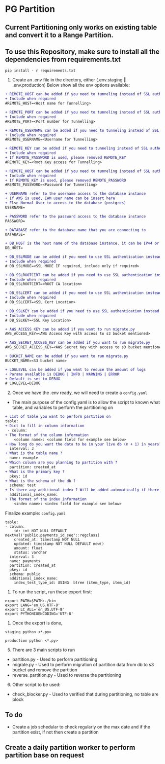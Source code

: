 # PG Partition

## Current Partitioning only works on existing table and convert it to a Range Partition.
## To use this Repository, make sure to install all the dependencies from requirements.txt
```
pip install - r requirements.txt
```

1. Create an .env file in the directory, either (.env.staging || .env.production)
Below show all the env options available:
```diff
+ REMOTE_HOST can be added if you need to tunneling instead of SSL authentication
+ Include when required
#REMOTE_HOST=<Host name for Tunnelling>

+ REMOTE_PORT can be added if you need to tunneling instead of SSL authentication
+ Include when required
#REMOTE_PORT=<Port number for Tunnelling>

+ REMOTE_USERNAME can be added if you need to tunneling instead of SSL authentication
+ Include when required
#REMOTE_USERNAME=<Username for Tunnelling>

+ REMOTE_KEY can be added if you need to tunneling instead of SSL authentication
+ Include when required
+ If REMOTE_PASSWORD is used, please removed REMOTE_KEY
#REMOTE_KEY=<Root Key access for Tunnelling>

+ REMOTE_HOST can be added if you need to tunneling instead of SSL authentication
+ Include when required
+ If REMOTE_KEY is used, please removed REMOTE_PASSWORD
#REMOTE_PASSWORD=<Password for Tunnelling>

+ USERNAME refer to the username access to the database instance
+ If AWS is used, IAM user name can be insert here
+ Else Normal User to access to the database (postgres)
USERNAME=

+ PASSWORD refer to the password access to the database instance
PASSWORD=

+ DATABASE refer to the database name that you are connecting to
DATABASE=

+ DB_HOST is the host name of the database instance, it can be IPv4 or DNS names
DB_HOST=

+ DB_SSLMODE can be added if you need to use SSL authentication instead of tunneling
+ Include when required
# DB_SSLMODE=<SSL MODE IF required, include only if required>

+ DB_SSLROOTCERT can be added if you need to use SSL authentication instead of tunneling
+ Include when required
# DB_SSLROOTCERT=<ROOT CA location>

+ DB_SSLCERT can be added if you need to use SSL authentication instead of tunneling
+ Include when required
# DB_SSLCERT=<SSL Cert Location>

+ DB_SSLKEY can be added if you need to use SSL authentication instead of tunneling
+ Include when required
# DB_SSLKEY=<SSL Key Location>

+ AWS_ACCESS_KEY can be added if you want to run migrate.py
AWS_ACCESS_KEY=<AWS Access Key with access to s3 bucket mentioned>

+ AWS_SECRET_ACCESS_KEY can be added if you want to run migrate.py
AWS_SECRET_ACCESS_KEY=<AWS Secret Key with access to s3 bucket mentioned>

+ BUCKET_NAME can be added if you want to run migrate.py
BUCKET_NAME=<S3 bucket name>

+ LOGLEVEL can be added if you want to reduce the amount of logs
+ Params available is DEBUG | INFO | WARNING | ERROR
+ Default is set to DEBUG
# LOGLEVEL=DEBUG
```

2. Once we have the .env ready, we will need to create a `config.yaml`
- The main purpose of the config.yaml is to allow the script to known what table, and variables to perform the partitioning on

```diff
+ List of table you want to perform partition on
table:
+ Dict to fill in column information
 - column:
+ The format of the column information
    <column name>: <column field for example see below>
+ How long do you want the data to be in your live db (n + 1) in years?
  interval: 3
+ What is the table name ?
  name: example
+ Which column are you planning to partition with ?
  partition: created_at
+ What is the primary key ?
  pkey: id
+ What is the schema of the db ?
  schema: test
+ Is there any additional index ? Will be added automatically if there is any, can be ignored
  additional_index_name:
+ The format of the index information
    <index name>: <index field for example see below>
```

Finalize example: `config.yaml`
```
table:
- column:
    id: int NOT NULL DEFAULT nextval('public.payments_id_seq'::regclass)
    created_at: timestamp NOT NULL
    updated: timestamp NOT NULL DEFAULT now()
    amount: float
    status: varchar
  interval: 3
  name: payments
  partition: created_at
  pkey: id
  schema: public
  additional_index_name:
    index_test_type_id: USING  btree (item_type, item_id)
```


1. To run the script, run these export first:
```
export PATH=$PATH:./bin
export LANG='en_US.UTF-8'
export LC_ALL='en_US.UTF-8'
export PYTHONIOENCODING='UTF-8'
```

1. Once the export is done,
```
staging python <*.py>

production python <*.py>
```

5. There are 3 main scripts to run
  - partition.py - Used to perform partitioning
  - migrate.py - Used to perform migration of partition data from db to s3 bucket and remove the partition
  - reverse_partition.py - Used to reverse the partitioning

6. Other script to be used:
  - check_blocker.py - Used to verified that during partitioning, no table are block

## To do
- Create a job schedular to check regularly on the max date and if the partition exist, if not then create a partition


## Create a daily partition worker to perform partition base on request
